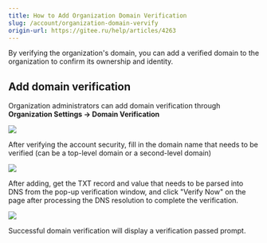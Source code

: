 ```yaml
---
title: How to Add Organization Domain Verification
slug: /account/organization-domain-vervify
origin-url: https://gitee.ru/help/articles/4263
---
```


By verifying the organization's domain, you can add a verified domain to the organization to confirm its ownership and identity.

## Add domain verification

Organization administrators can add domain verification through **Organization Settings -> Domain Verification**

![](%E5%A6%82%E4%BD%95%E6%B7%BB%E5%8A%A0%E7%BB%84%E7%BB%87%E5%9F%9F%E5%90%8D%E9%AA%8C%E8%AF%81.assets/image.png)

After verifying the account security, fill in the domain name that needs to be verified (can be a top-level domain or a second-level domain)

![](%E5%A6%82%E4%BD%95%E6%B7%BB%E5%8A%A0%E7%BB%84%E7%BB%87%E5%9F%9F%E5%90%8D%E9%AA%8C%E8%AF%81.assets/image-1.png)

After adding, get the TXT record and value that needs to be parsed into DNS from the pop-up verification window, and click "Verify Now" on the page after processing the DNS resolution to complete the verification.

![](%E5%A6%82%E4%BD%95%E6%B7%BB%E5%8A%A0%E7%BB%84%E7%BB%87%E5%9F%9F%E5%90%8D%E9%AA%8C%E8%AF%81.assets/image-2.png)

Successful domain verification will display a verification passed prompt.